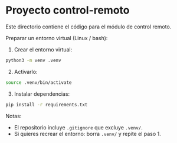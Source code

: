 # Proyecto control-remoto

Este directorio contiene el código para el módulo de control remoto.

Preparar un entorno virtual (Linux / bash):

1. Crear el entorno virtual:

```bash
python3 -m venv .venv
```

2. Activarlo:

```bash
source .venv/bin/activate
```

3. Instalar dependencias:

```bash
pip install -r requirements.txt
```

Notas:

- El repositorio incluye `.gitignore` que excluye `.venv/`.
- Si quieres recrear el entorno: borra `.venv/` y repite el paso 1.
